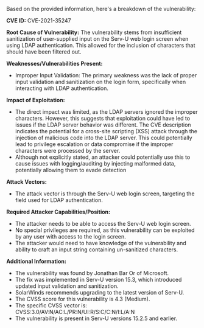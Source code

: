 Based on the provided information, here's a breakdown of the vulnerability:

**CVE ID:** CVE-2021-35247

**Root Cause of Vulnerability:**
The vulnerability stems from insufficient sanitization of user-supplied input on the Serv-U web login screen when using LDAP authentication. This allowed for the inclusion of characters that should have been filtered out.

**Weaknesses/Vulnerabilities Present:**
- Improper Input Validation: The primary weakness was the lack of proper input validation and sanitization on the login form, specifically when interacting with LDAP authentication.

**Impact of Exploitation:**
- The direct impact was limited, as the LDAP servers ignored the improper characters. However, this suggests that exploitation could have led to issues if the LDAP server behavior was different. The CVE description indicates the potential for a cross-site scripting (XSS) attack through the injection of malicious code into the LDAP server. This could potentially lead to privilege escalation or data compromise if the improper characters were processed by the server.
- Although not explicitly stated, an attacker could potentially use this to cause issues with logging/auditing by injecting malformed data, potentially allowing them to evade detection

**Attack Vectors:**
- The attack vector is through the Serv-U web login screen, targeting the field used for LDAP authentication.

**Required Attacker Capabilities/Position:**
- The attacker needs to be able to access the Serv-U web login screen.
- No special privileges are required, as this vulnerability can be exploited by any user with access to the login screen.
- The attacker would need to have knowledge of the vulnerability and ability to craft an input string containing un-sanitized characters.

**Additional Information:**
- The vulnerability was found by Jonathan Bar Or of Microsoft.
- The fix was implemented in Serv-U version 15.3, which introduced updated input validation and sanitization.
- SolarWinds recommends upgrading to the latest version of Serv-U.
- The CVSS score for this vulnerability is 4.3 (Medium).
- The specific CVSS vector is: CVSS:3.0/AV:N/AC:L/PR:N/UI:R/S:C/C:N/I:L/A:N
- The vulnerability is present in Serv-U versions 15.2.5 and earlier.